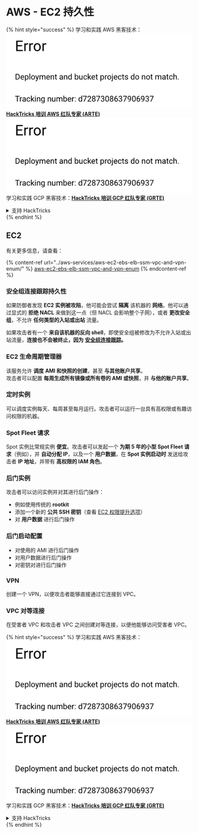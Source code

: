 # AWS - EC2 持久性

{% hint style="success" %}
学习和实践 AWS 黑客技术：<img src="../../../.gitbook/assets/image (1) (1).png" alt="" data-size="line">[**HackTricks 培训 AWS 红队专家 (ARTE)**](https://training.hacktricks.xyz/courses/arte)<img src="../../../.gitbook/assets/image (1) (1).png" alt="" data-size="line">\
学习和实践 GCP 黑客技术：<img src="../../../.gitbook/assets/image (2).png" alt="" data-size="line">[**HackTricks 培训 GCP 红队专家 (GRTE)**<img src="../../../.gitbook/assets/image (2).png" alt="" data-size="line">](https://training.hacktricks.xyz/courses/grte)

<details>

<summary>支持 HackTricks</summary>

* 查看 [**订阅计划**](https://github.com/sponsors/carlospolop)!
* **加入** 💬 [**Discord 群组**](https://discord.gg/hRep4RUj7f) 或 [**Telegram 群组**](https://t.me/peass) 或 **关注** 我们的 **Twitter** 🐦 [**@hacktricks\_live**](https://twitter.com/hacktricks\_live)**.**
* **通过向** [**HackTricks**](https://github.com/carlospolop/hacktricks) 和 [**HackTricks Cloud**](https://github.com/carlospolop/hacktricks-cloud) GitHub 仓库提交 PR 分享黑客技巧。

</details>
{% endhint %}

## EC2

有关更多信息，请查看：

{% content-ref url="../aws-services/aws-ec2-ebs-elb-ssm-vpc-and-vpn-enum/" %}
[aws-ec2-ebs-elb-ssm-vpc-and-vpn-enum](../aws-services/aws-ec2-ebs-elb-ssm-vpc-and-vpn-enum/)
{% endcontent-ref %}

### 安全组连接跟踪持久性

如果防御者发现 **EC2 实例被攻陷**，他可能会尝试 **隔离** 该机器的 **网络**。他可以通过显式的 **拒绝 NACL** 来做到这一点（但 NACL 会影响整个子网），或者 **更改安全组**，不允许 **任何类型的入站或出站** 流量。

如果攻击者有一个 **来自该机器的反向 shell**，即使安全组被修改为不允许入站或出站流量，**连接也不会被终止，因为** [**安全组连接跟踪**](https://docs.aws.amazon.com/AWSEC2/latest/UserGuide/security-group-connection-tracking.html)**。**

### EC2 生命周期管理器

该服务允许 **调度** **AMI 和快照的创建**，甚至 **与其他账户共享**。\
攻击者可以配置 **每周生成所有镜像或所有卷的 AMI 或快照**，并 **与他的账户共享**。

### 定时实例

可以调度实例每天、每周甚至每月运行。攻击者可以运行一台具有高权限或有趣访问权限的机器。

### Spot Fleet 请求

Spot 实例比常规实例 **便宜**。攻击者可以发起一个 **为期 5 年的小型 Spot Fleet 请求**（例如），并 **自动分配 IP**，以及一个 **用户数据**，在 **Spot 实例启动时** 发送给攻击者 **IP 地址**，并带有 **高权限的 IAM 角色**。

### 后门实例

攻击者可以访问实例并对其进行后门操作：

* 例如使用传统的 **rootkit**
* 添加一个新的 **公共 SSH 密钥**（查看 [EC2 权限提升选项](../aws-privilege-escalation/aws-ec2-privesc.md)）
* 对 **用户数据** 进行后门操作

### **后门启动配置**

* 对使用的 AMI 进行后门操作
* 对用户数据进行后门操作
* 对密钥对进行后门操作

### VPN

创建一个 VPN，以便攻击者能够直接通过它连接到 VPC。

### VPC 对等连接

在受害者 VPC 和攻击者 VPC 之间创建对等连接，以便他能够访问受害者 VPC。

{% hint style="success" %}
学习和实践 AWS 黑客技术：<img src="../../../.gitbook/assets/image (1) (1).png" alt="" data-size="line">[**HackTricks 培训 AWS 红队专家 (ARTE)**](https://training.hacktricks.xyz/courses/arte)<img src="../../../.gitbook/assets/image (1) (1).png" alt="" data-size="line">\
学习和实践 GCP 黑客技术：<img src="../../../.gitbook/assets/image (2).png" alt="" data-size="line">[**HackTricks 培训 GCP 红队专家 (GRTE)**<img src="../../../.gitbook/assets/image (2).png" alt="" data-size="line">](https://training.hacktricks.xyz/courses/grte)

<details>

<summary>支持 HackTricks</summary>

* 查看 [**订阅计划**](https://github.com/sponsors/carlospolop)!
* **加入** 💬 [**Discord 群组**](https://discord.gg/hRep4RUj7f) 或 [**Telegram 群组**](https://t.me/peass) 或 **关注** 我们的 **Twitter** 🐦 [**@hacktricks\_live**](https://twitter.com/hacktricks\_live)**.**
* **通过向** [**HackTricks**](https://github.com/carlospolop/hacktricks) 和 [**HackTricks Cloud**](https://github.com/carlospolop/hacktricks-cloud) GitHub 仓库提交 PR 分享黑客技巧。

</details>
{% endhint %}

